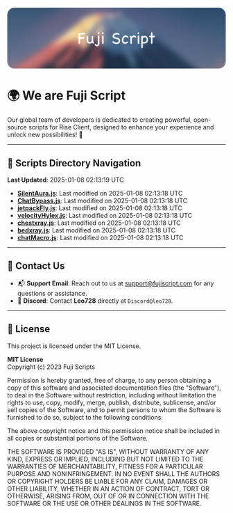 ![Banner](.github/b.webp)

# 🌍 **We are Fuji Script**

Our global team of developers is dedicated to creating powerful, open-source scripts for Rise Client, designed to enhance your experience and unlock new possibilities! 🌟

---
<!-- SCRIPTS_NAVIGATION_START -->
## 📂 **Scripts Directory Navigation**

**Last Updated**: 2025-01-08 02:13:19 UTC

- **[SilentAura.js](scripts/SilentAura.js)**: Last modified on 2025-01-08 02:13:18 UTC
- **[ChatBypass.js](scripts/ChatBypass.js)**: Last modified on 2025-01-08 02:13:18 UTC
- **[jetpackFly.js](scripts/jetpackFly.js)**: Last modified on 2025-01-08 02:13:18 UTC
- **[velocityHylex.js](scripts/velocityHylex.js)**: Last modified on 2025-01-08 02:13:18 UTC
- **[chestxray.js](scripts/chestxray.js)**: Last modified on 2025-01-08 02:13:18 UTC
- **[bedxray.js](scripts/bedxray.js)**: Last modified on 2025-01-08 02:13:18 UTC
- **[chatMacro.js](scripts/chatMacro.js)**: Last modified on 2025-01-08 02:13:18 UTC

<!-- SCRIPTS_NAVIGATION_END -->

---

## 💬 **Contact Us**  
- 📬 **Support Email**: Reach out to us at [support@fujiscript.com](mailto:support@fujiscript.com) for any questions or assistance.  
- 💬 **Discord**: Contact **Leo728** directly at `Discord@leo728`.

---

## 📜 **License**

This project is licensed under the MIT License.  

**MIT License**  
Copyright (c) 2023 Fuji Scripts  

Permission is hereby granted, free of charge, to any person obtaining a copy of this software and associated documentation files (the "Software"), to deal in the Software without restriction, including without limitation the rights to use, copy, modify, merge, publish, distribute, sublicense, and/or sell copies of the Software, and to permit persons to whom the Software is furnished to do so, subject to the following conditions:  

The above copyright notice and this permission notice shall be included in all copies or substantial portions of the Software.  

THE SOFTWARE IS PROVIDED "AS IS", WITHOUT WARRANTY OF ANY KIND, EXPRESS OR IMPLIED, INCLUDING BUT NOT LIMITED TO THE WARRANTIES OF MERCHANTABILITY, FITNESS FOR A PARTICULAR PURPOSE AND NONINFRINGEMENT. IN NO EVENT SHALL THE AUTHORS OR COPYRIGHT HOLDERS BE LIABLE FOR ANY CLAIM, DAMAGES OR OTHER LIABILITY, WHETHER IN AN ACTION OF CONTRACT, TORT OR OTHERWISE, ARISING FROM, OUT OF OR IN CONNECTION WITH THE SOFTWARE OR THE USE OR OTHER DEALINGS IN THE SOFTWARE.  
